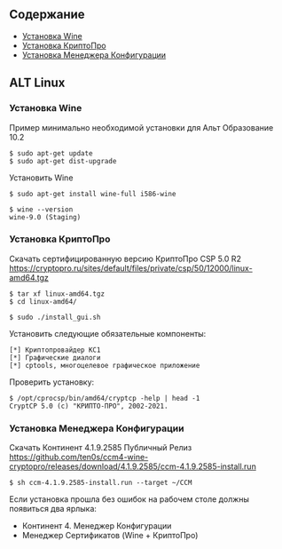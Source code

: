 ## Содержание

- [Установка Wine](#установка-wine)
- [Установка КриптоПро](#установка-криптопро)
- [Установка Менеджера Конфигурации](#установка-менеджера-конфигурации)

## ALT Linux

### Установка Wine

Пример минимально необходимой установки для Альт Образование 10.2

```
$ sudo apt-get update
$ sudo apt-get dist-upgrade
```

Установить Wine

```
$ sudo apt-get install wine-full i586-wine
```

```
$ wine --version
wine-9.0 (Staging)
```

### Установка КриптоПро

Скачать сертифицированную версию КриптоПро CSP 5.0 R2<br>
https://cryptopro.ru/sites/default/files/private/csp/50/12000/linux-amd64.tgz

```
$ tar xf linux-amd64.tgz
$ cd linux-amd64/
```

```
$ sudo ./install_gui.sh
```

Установить следующие обязательные компоненты:

```
[*] Криптопровайдер KC1
[*] Графические диалоги
[*] cptools, многоцелевое графическое приложение
```

Проверить установку:

```
$ /opt/cprocsp/bin/amd64/cryptcp -help | head -1
CryptCP 5.0 (c) "КРИПТО-ПРО", 2002-2021.
```

### Установка Менеджера Конфигурации

Скачать Континент 4.1.9.2585 Публичный Релиз<br>
https://github.com/ten0s/ccm4-wine-cryptopro/releases/download/4.1.9.2585/ccm-4.1.9.2585-install.run

```
$ sh ccm-4.1.9.2585-install.run --target ~/CCM
```

Если установка прошла без ошибок на рабочем столе должны появиться два ярлыка:
* Континент 4. Менеджер Конфигурации
* Менеджер Сертификатов (Wine + КриптоПро)
